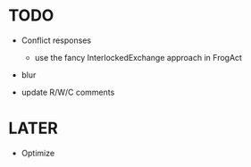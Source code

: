 



# TODO

- Conflict responses
    - use the fancy InterlockedExchange approach in FrogAct
- blur

- update R/W/C comments


# LATER

- Optimize

